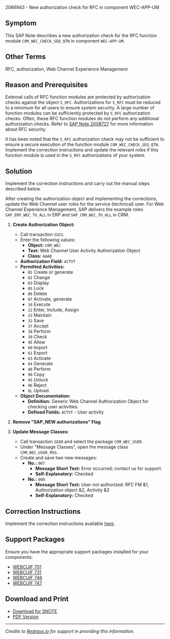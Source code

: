 2066943 - New authorization check for RFC in component WEC-APP-UM

## Symptom
This SAP Note describes a new authorization check for the RFC function module `COM_WEC_CHECK_SEQ_QTN` in component `WEC-APP-UM`.

## Other Terms
RFC, authorization, Web Channel Experience Management

## Reason and Prerequisites
External calls of RFC function modules are protected by authorization checks against the object `S_RFC`. Authorizations for `S_RFC` must be reduced to a minimum for all users to ensure system security. A large number of function modules can be sufficiently protected by `S_RFC` authorization checks. Often, these RFC function modules do not perform any additional authorization checks. Refer to [SAP Note 2008727](https://me.sap.com/notes/2008727) for more information about RFC security.

It has been noted that the `S_RFC` authorization check may not be sufficient to ensure a secure execution of the function module `COM_WEC_CHECK_SEQ_QTN`. Implement the correction instructions and update the relevant roles if this function module is used in the `S_RFC` authorizations of your system.

## Solution
Implement the correction instructions and carry out the manual steps described below.

After creating the authorization object and implementing the corrections, update the Web Channel user roles for the service (technical) user. For Web Channel Experience Management, SAP delivers the example roles `SAP_ERP_WEC_TU_ALL` in ERP and `SAP_CRM_WEC_TU_ALL` in CRM.

1. **Create Authorization Object:**
   - Call transaction `SU21`.
   - Enter the following values:
     - **Object:** `COM_WEC`
     - **Text:** Web Channel User Activity Authorization Object
     - **Class:** `AAAB`
   - **Authorization Field:** `ACTVT`
   - **Permitted Activities:**
     - `01` Create or generate
     - `02` Change
     - `03` Display
     - `05` Lock
     - `06` Delete
     - `07` Activate, generate
     - `16` Execute
     - `22` Enter, Include, Assign
     - `23` Maintain
     - `32` Save
     - `37` Accept
     - `38` Perform
     - `39` Check
     - `45` Allow
     - `60` Import
     - `61` Export
     - `63` Activate
     - `64` Generate
     - `88` Perform
     - `90` Copy
     - `95` Unlock
     - `96` Reject
     - `UL` Upload
   - **Object Documentation:**
     - **Definition:** Generic Web Channel Authorization Object for checking user activities.
     - **Defined Fields:** `ACTVT` - User activity

2. **Remove "SAP_NEW authorizations" Flag**

3. **Update Message Classes:**
   - Call transaction `SE80` and select the package `COM_WEC_USER`.
   - Under "Message Classes", open the message class `COM_WEC_USER_MSG`.
   - Create and save two new messages:
     - **No.:** `007`
       - **Message Short Text:** Error occurred; contact us for support.
       - **Self-Explanatory:** Checked
     - **No.:** `008`
       - **Message Short Text:** User not authorized: RFC FM &1, Authorization object &2, Activity &3
       - **Self-Explanatory:** Checked

## Correction Instructions
Implement the correction instructions available [here](https://me.sap.com/corrins/0002066943/6555).

## Support Packages
Ensure you have the appropriate support packages installed for your components:
- [WEBCUIF 701](https://me.sap.com/supportpackage/SAPK-70114INWEBCUIF)
- [WEBCUIF 731](https://me.sap.com/supportpackage/SAPK-73115INWEBCUIF)
- [WEBCUIF 746](https://me.sap.com/supportpackage/SAPK-74609INWEBCUIF)
- [WEBCUIF 747](https://me.sap.com/supportpackage/SAPK-74707INWEBCUIF)

## Download and Print
- [Download for SNOTE](https://notesdownloads.sap.com/note/0040000012283212017)
- [PDF Version](https://userapps.support.sap.com/sap/support/sfm/notes/print/0002066943?language=en-US&token=CEA1F9E08F143BA7D1D2B7D19D48B12B)

---

*Credits to [Redrays.io](https://redrays.io) for support in providing this information.*